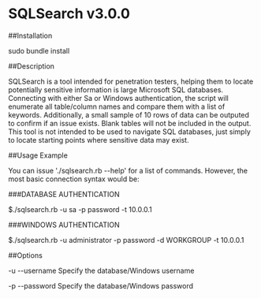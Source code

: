 # SQLSearch v3.0.0

##Installation

sudo bundle install

##Description

SQLSearch is a tool intended for penetration testers, helping them to locate potentially sensitive information is large Microsoft SQL databases. Connecting with either Sa or Windows authentication, the script will enumerate all table/column names and compare them with a list of keywords. Additionally, a small sample of 10 rows of data can be outputed to confirm if an issue exists. Blank tables will not be included in the output. This tool is not intended to be used to navigate SQL databases, just simply to locate starting points where sensitive data may exist.

##Usage Example

You can issue './sqlsearch.rb --help' for a list of commands. However, the most basic connection syntax would be:

###DATABASE AUTHENTICATION

$./sqlsearch.rb -u sa -p password -t 10.0.0.1

###WINDOWS AUTHENTICATION

$./sqlsearch.rb -u administrator -p password -d WORKGROUP -t 10.0.0.1

##Options

-u --username    Specify the database/Windows username

-p --password    Specify the database/Windows password




